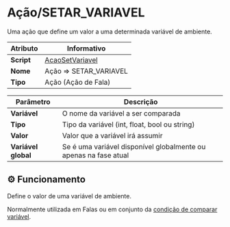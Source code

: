 ﻿# Ação/SETAR_VARIAVEL

Uma ação que define um valor a uma determinada variável de ambiente.

| Atributo | Informativo |
| -- | -- |
| **Script** | [AcaoSetVariavel](../../../RPG/Assets/Scripts/AcaoCondicao/Acoes/AcaoSetVariavel.cs) |
| **Nome** | Ação => SETAR_VARIAVEL |
| **Tipo** | Ação (Ação de Fala) |

| Parâmetro | Descrição |
| -- | -- |
| **Variável** | O nome da variável a ser comparada |
| **Tipo** | Tipo da variável (int, float, bool ou string) |
| **Valor** | Valor que a variável irá assumir |
| **Variável global** | Se é uma variável disponível globalmente ou apenas na fase atual |

## ⚙️ Funcionamento

Define o valor de uma variável de ambiente. 

Normalmente utilizada em Falas ou em conjunto da [condição de comparar variável](./Condicao_SE_VARIAVEL.md).

